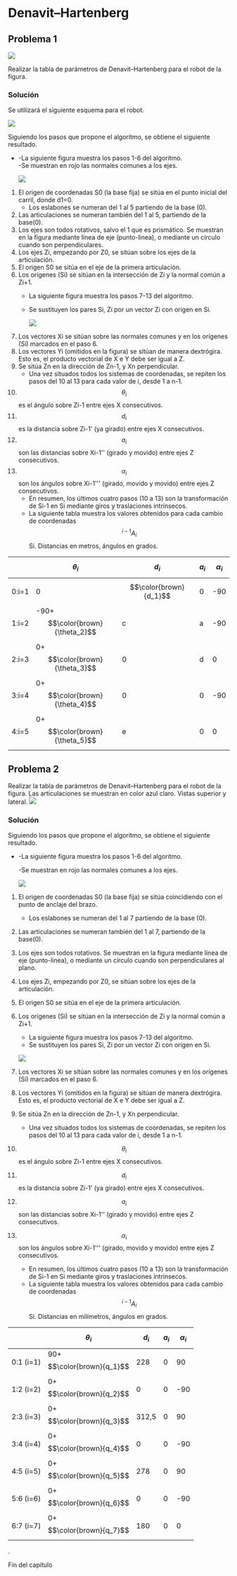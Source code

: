 # Denavit–Hartenberg

## Problema 1

![](.gitbook/assets/problema2.png)

Realizar la tabla de parámetros de Denavit–Hartenberg para el robot de la figura.

### Solución

Se utilizará el siguiente esquema para el robot.

![](.gitbook/assets/p1.svg)

Siguiendo los pasos que propone el algoritmo, se obtiene el siguiente resultado.

* -La siguiente figura muestra los pasos 1-6 del algoritmo.  
  -Se muestran en rojo las normales comunes a los ejes.

  ![](.gitbook/assets/p1_1.svg)

1. El origen de coordenadas S0 \(la base fija\) se sitúa en el punto inicial del carril, donde d1=0.  
   * Los eslabones se numeran del 1 al 5 partiendo de la base \(0\).
2. Las articulaciones se numeran también del 1 al 5, partiendo de la base\(0\).
3. Los ejes son todos rotativos, salvo el 1 que es prismático. Se muestran en la figura mediante línea de eje \(punto-linea\), o mediante un círculo cuando son perpendiculares.
4. Los ejes Zi, empezando por Z0, se sitúan sobre los ejes de la articulación.
5. El origen S0 se sitúa en el eje de la primera articulación.
6. Los orígenes \(Si\) se sitúan en la intersección de Zi y la normal común a Zi+1.
   * La siguiente figura muestra los pasos 7-13 del algoritmo.  
   * Se sustituyen los pares Si, Zi por un vector Zi con origen en Si.

     ![](.gitbook/assets/p1_2.svg)
7. Los vectores Xi se sitúan sobre las normales comunes y en los orígenes \(Si\) marcados en el paso 6.
8. Los vectores Yi \(omitidos en la figura\) se sitúan de manera dextrógira. Esto es, el producto vectorial de X e Y debe ser igual a Z.
9. Se sitúa Zn en la dirección de Zn-1, y Xn perpendicular.
   * Una vez situados todos los sistemas de coordenadas, se repiten los pasos del 10 al 13 para cada valor de i, desde 1 a n-1.
10. $$\theta_i$$ es el ángulo sobre Zi-1 entre ejes X consecutivos.
11. $$d_i$$ es la distancia sobre Zi-1' \(ya girado\) entre ejes X consecutivos.
12. $$a_i$$ son las distancias sobre Xi-1'' \(girado y movido\) entre ejes Z consecutivos.
13. $$\alpha_i$$ son los ángulos sobre Xi-1''' \(girado, movido y movido\) entre ejes Z consecutivos.
    * En resumen, los últimos cuatro pasos \(10 a 13\) son la transformación de Si-1 en Si mediante giros y traslaciones intrínsecos.
    * La siguiente tabla muestra los valores obtenidos para cada cambio de coordenadas $$^{i-1}A_{i}$$ Si. Distancias en metros, ángulos en grados.

|  | $$\theta_i$$ | $$d_i$$ | $$a_i$$ | $$\alpha_i$$ |
| :--- | :--- | :--- | :--- | :--- |
| 0:i=1 | 0 | $$\color{brown}{d_1}$$ | 0 | -90 |
| 1:i=2 | -90+$$\color{brown}{\theta_2}$$ | c | a | -90 |
| 2:i=3 | 0+$$\color{brown}{\theta_3}$$ | 0 | d | 0 |
| 3:i=4 | 0+$$\color{brown}{\theta_4}$$ | 0 | 0 | -90 |
| 4:i=5 | 0+$$\color{brown}{\theta_5}$$ | e | 0 | 0 |

## Problema 2

Realizar la tabla de parámetros de Denavit–Hartenberg para el robot de la figura. Las articulaciones se muestran en color azul claro. Vistas superior y lateral. ![](.gitbook/assets/p2.png)

### Solución

Siguiendo los pasos que propone el algoritmo, se obtiene el siguiente resultado.

*   -La siguiente figura muestra los pasos 1-6 del algoritmo.  

    -Se muestran en rojo las normales comunes a los ejes.

    ![](.gitbook/assets/p2_1.png)

1. El origen de coordenadas S0 \(la base fija\) se sitúa coincidiendo con el punto de anclaje del brazo.  
   * Los eslabones se numeran del 1 al 7 partiendo de la base \(0\).
2. Las articulaciones se numeran también del 1 al 7, partiendo de la base\(0\).
3. Los ejes son todos rotativos. Se muestran en la figura mediante línea de eje \(punto-linea\), o mediante un círculo cuando son perpendiculares al plano.
4. Los ejes Zi, empezando por Z0, se sitúan sobre los ejes de la articulación.
5. El origen S0 se sitúa en el eje de la primera articulación.
6. Los orígenes \(Si\) se sitúan en la intersección de Zi y la normal común a Zi+1.

   * La siguiente figura muestra los pasos 7-13 del algoritmo.  
   * Se sustituyen los pares Si, Zi por un vector Zi con origen en Si.

   ![](.gitbook/assets/p2_2.png)

7. Los vectores Xi se sitúan sobre las normales comunes y en los orígenes \(Si\) marcados en el paso 6.
8. Los vectores Yi \(omitidos en la figura\) se sitúan de manera dextrógira. Esto es, el producto vectorial de X e Y debe ser igual a Z.
9. Se sitúa Zn en la dirección de Zn-1, y Xn perpendicular.
   * Una vez situados todos los sistemas de coordenadas, se repiten los pasos del 10 al 13 para cada valor de i, desde 1 a n-1.
10. $$\theta_i$$ es el ángulo sobre Zi-1 entre ejes X consecutivos.
11. $$d_i$$ es la distancia sobre Zi-1' \(ya girado\) entre ejes X consecutivos.
12. $$a_i$$ son las distancias sobre Xi-1'' \(girado y movido\) entre ejes Z consecutivos.
13. $$\alpha_i$$ son los ángulos sobre Xi-1''' \(girado, movido y movido\) entre ejes Z consecutivos.
    * En resumen, los últimos cuatro pasos \(10 a 13\) son la transformación de Si-1 en Si mediante giros y traslaciones intrínsecos.
    * La siguiente tabla muestra los valores obtenidos para cada cambio de coordenadas $$^{i-1}A_{i}$$ Si. Distancias en milímetros, ángulos en grados.

|  | $$\theta_i$$ | $$d_i$$ | $$a_i$$ | $$\alpha_i$$ |
| :--- | :--- | :--- | :--- | :--- |
| 0:1 \(i=1\) | 90+$$\color{brown}{q_1}$$ | 228 | 0 | 90 |
| 1:2 \(i=2\) | 0+$$\color{brown}{q_2}$$ | 0 | 0 | -90 |
| 2:3 \(i=3\) | 0+$$\color{brown}{q_3}$$ | 312,5 | 0 | 90 |
| 3:4 \(i=4\) | 0+$$\color{brown}{q_4}$$ | 0 | 0 | -90 |
| 4:5 \(i=5\) | 0+$$\color{brown}{q_5}$$ | 278 | 0 | 90 |
| 5:6 \(i=6\) | 0+$$\color{brown}{q_6}$$ | 0 | 0 | -90 |
| 6:7 \(i=7\) | 0+$$\color{brown}{q_7}$$ | 180 | 0 | 0 |

.

Fin del capítulo

